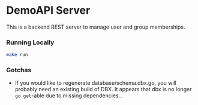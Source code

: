 # DemoAPI Server

This is a backend REST server to manage user and group memberships.


### Running Locally

```sh
make run
```


### Gotchas

- If you would like to regenerate database/schema.dbx.go, you will probably
  need an existing build of DBX. It appears that dbx is no longer `go get`-able
  due to missing dependencies...
